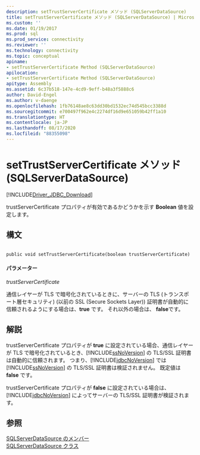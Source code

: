 ```yaml
---
description: setTrustServerCertificate メソッド (SQLServerDataSource)
title: setTrustServerCertificate メソッド (SQLServerDataSource) | Microsoft Docs
ms.custom: ''
ms.date: 01/19/2017
ms.prod: sql
ms.prod_service: connectivity
ms.reviewer: ''
ms.technology: connectivity
ms.topic: conceptual
apiname:
- setTrustServerCertificate Method (SQLServerDataSource)
apilocation:
- setTrustServerCertificate Method (SQLServerDataSource)
apitype: Assembly
ms.assetid: 6c37b518-147e-4cd9-9eff-b48a3f5888c6
author: David-Engel
ms.author: v-daenge
ms.openlocfilehash: 1fb76148ae8c63dd30bd1532ec74d545bcc3388d
ms.sourcegitcommit: e700497f962e4c2274df16d9e651059b42ff1a10
ms.translationtype: HT
ms.contentlocale: ja-JP
ms.lasthandoff: 08/17/2020
ms.locfileid: "88355098"
---
```

# <a name="settrustservercertificate-method-sqlserverdatasource"></a>setTrustServerCertificate メソッド (SQLServerDataSource)
[!INCLUDE[Driver_JDBC_Download](../../../includes/driver_jdbc_download.md)]

  trustServerCertificate プロパティが有効であるかどうかを示す **Boolean** 値を設定します。  
  
## <a name="syntax"></a>構文  
  
```  
  
public void setTrustServerCertificate(boolean trustServerCertificate)  
```  
  
#### <a name="parameters"></a>パラメーター  
 *trustServerCertificate*  
  
 通信レイヤーが TLS で暗号化されているときに、サーバーの TLS (トランスポート層セキュリティ) (以前の SSL (Secure Sockets Layer)) 証明書が自動的に信頼されるようにする場合は、**true** です。 それ以外の場合は、 **false**です。  
  
## <a name="remarks"></a>解説  
 trustServerCertificate プロパティが **true** に設定されている場合、通信レイヤーが TLS で暗号化されているとき、[!INCLUDE[ssNoVersion](../../../includes/ssnoversion-md.md)] の TLS/SSL 証明書は自動的に信頼されます。 つまり、[!INCLUDE[jdbcNoVersion](../../../includes/jdbcnoversion_md.md)] では [!INCLUDE[ssNoVersion](../../../includes/ssnoversion-md.md)] の TLS/SSL 証明書は検証されません。 既定値は **false** です。  
  
 trustServerCertificate プロパティが **false** に設定されている場合は、[!INCLUDE[jdbcNoVersion](../../../includes/jdbcnoversion_md.md)] によってサーバーの TLS/SSL 証明書が検証されます。  
  
## <a name="see-also"></a>参照  
 [SQLServerDataSource のメンバー](../../../connect/jdbc/reference/sqlserverdatasource-members.md)   
 [SQLServerDataSource クラス](../../../connect/jdbc/reference/sqlserverdatasource-class.md)  
  
  
